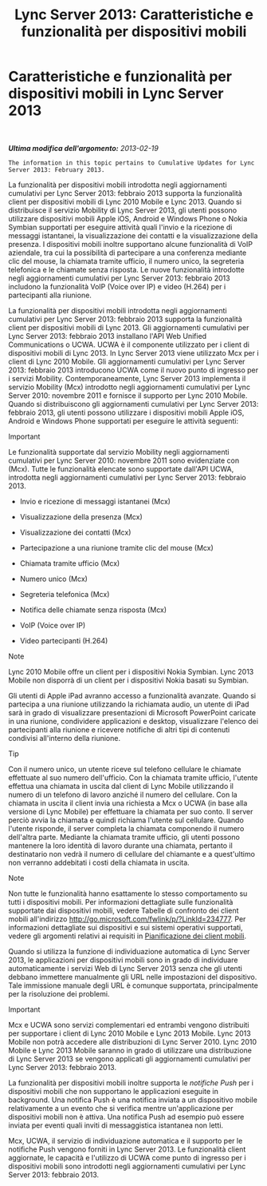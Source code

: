 ﻿---
title: 'Lync Server 2013: Caratteristiche e funzionalità per dispositivi mobili'
TOCTitle: Caratteristiche e funzionalità per dispositivi mobili
ms:assetid: 12517a88-2531-44a5-bea5-d8884aff53eb
ms:mtpsurl: https://technet.microsoft.com/it-it/library/Hh689983(v=OCS.15)
ms:contentKeyID: 49299735
ms.date: 08/24/2015
mtps_version: v=OCS.15
ms.translationtype: HT
---

# Caratteristiche e funzionalità per dispositivi mobili in Lync Server 2013

 

_**Ultima modifica dell'argomento:** 2013-02-19_

    The information in this topic pertains to Cumulative Updates for Lync Server 2013: February 2013.

La funzionalità per dispositivi mobili introdotta negli aggiornamenti cumulativi per Lync Server 2013: febbraio 2013 supporta la funzionalità client per dispositivi mobili di Lync 2010 Mobile e Lync 2013. Quando si distribuisce il servizio Mobility di Lync Server 2013, gli utenti possono utilizzare dispositivi mobili Apple iOS, Android e Windows Phone o Nokia Symbian supportati per eseguire attività quali l'invio e la ricezione di messaggi istantanei, la visualizzazione dei contatti e la visualizzazione della presenza. I dispositivi mobili inoltre supportano alcune funzionalità di VoIP aziendale, tra cui la possibilità di partecipare a una conferenza mediante clic del mouse, la chiamata tramite ufficio, il numero unico, la segreteria telefonica e le chiamate senza risposta. Le nuove funzionalità introdotte negli aggiornamenti cumulativi per Lync Server 2013: febbraio 2013 includono la funzionalità VoIP (Voice over IP) e video (H.264) per i partecipanti alla riunione.

La funzionalità per dispositivi mobili introdotta negli aggiornamenti cumulativi per Lync Server 2013: febbraio 2013 supporta la funzionalità client per dispositivi mobili di Lync 2013. Gli aggiornamenti cumulativi per Lync Server 2013: febbraio 2013 installano l'API Web Unified Communications o UCWA. UCWA è il componente utilizzato per i client di dispositivi mobili di Lync 2013. In Lync Server 2013 viene utilizzato Mcx per i client di Lync 2010 Mobile. Gli aggiornamenti cumulativi per Lync Server 2013: febbraio 2013 introducono UCWA come il nuovo punto di ingresso per i servizi Mobility. Contemporaneamente, Lync Server 2013 implementa il servizio Mobility (Mcx) introdotto negli aggiornamenti cumulativi per Lync Server 2010: novembre 2011 e fornisce il supporto per Lync 2010 Mobile. Quando si distribuiscono gli aggiornamenti cumulativi per Lync Server 2013: febbraio 2013, gli utenti possono utilizzare i dispositivi mobili Apple iOS, Android e Windows Phone supportati per eseguire le attività seguenti:

> [!IMPORTANT]  
> Le funzionalità supportate dal servizio Mobility negli aggiornamenti cumulativi per Lync Server 2010: novembre 2011 sono evidenziate con (Mcx). Tutte le funzionalità elencate sono supportate dall'API UCWA, introdotta negli aggiornamenti cumulativi per Lync Server 2013: febbraio 2013.

  - Invio e ricezione di messaggi istantanei (Mcx)

  - Visualizzazione della presenza (Mcx)

  - Visualizzazione dei contatti (Mcx)

  - Partecipazione a una riunione tramite clic del mouse (Mcx)

  - Chiamata tramite ufficio (Mcx)

  - Numero unico (Mcx)

  - Segreteria telefonica (Mcx)

  - Notifica delle chiamate senza risposta (Mcx)

  - VoIP (Voice over IP)

  - Video partecipanti (H.264)


> [!NOTE]
> Lync 2010 Mobile offre un client per i dispositivi Nokia Symbian. Lync 2013 Mobile non disporrà di un client per i dispositivi Nokia basati su Symbian.



Gli utenti di Apple iPad avranno accesso a funzionalità avanzate. Quando si partecipa a una riunione utilizzando la richiamata audio, un utente di iPad sarà in grado di visualizzare presentazioni di Microsoft PowerPoint caricate in una riunione, condividere applicazioni e desktop, visualizzare l'elenco dei partecipanti alla riunione e ricevere notifiche di altri tipi di contenuti condivisi all'interno della riunione.

> [!TIP]  
> Con il numero unico, un utente riceve sul telefono cellulare le chiamate effettuate al suo numero dell'ufficio. Con la chiamata tramite ufficio, l'utente effettua una chiamata in uscita dal client di Lync Mobile utilizzando il numero di un telefono di lavoro anziché il numero del cellulare. Con la chiamata in uscita il client invia una richiesta a Mcx o UCWA (in base alla versione di Lync Mobile) per effettuare la chiamata per suo conto. Il server perciò avvia la chiamata e quindi richiama l'utente sul cellulare. Quando l'utente risponde, il server completa la chiamata componendo il numero dell'altra parte. Mediante la chiamata tramite ufficio, gli utenti possono mantenere la loro identità di lavoro durante una chiamata, pertanto il destinatario non vedrà il numero di cellulare del chiamante e a quest'ultimo non verranno addebitati i costi della chiamata in uscita.


> [!NOTE]
> Non tutte le funzionalità hanno esattamente lo stesso comportamento su tutti i dispositivi mobili. Per informazioni dettagliate sulle funzionalità supportate dai dispositivi mobili, vedere Tabelle di confronto dei client mobili all'indirizzo <A href="http://go.microsoft.com/fwlink/p/?linkid=234777">http://go.microsoft.com/fwlink/p/?LinkId=234777</A>. Per informazioni dettagliate sui dispositivi e sui sistemi operativi supportati, vedere gli argomenti relativi ai requisiti in <A href="lync-server-2013-planning-for-mobile-clients.md">Pianificazione dei client mobili</A>.



Quando si utilizza la funzione di individuazione automatica di Lync Server 2013, le applicazioni per dispositivi mobili sono in grado di individuare automaticamente i servizi Web di Lync Server 2013 senza che gli utenti debbano immettere manualmente gli URL nelle impostazioni del dispositivo. Tale immissione manuale degli URL è comunque supportata, principalmente per la risoluzione dei problemi.

> [!IMPORTANT]  
> Mcx e UCWA sono servizi complementari ed entrambi vengono distribuiti per supportare i client di Lync 2010 Mobile e Lync 2013 Mobile. Lync 2013 Mobile non potrà accedere alle distribuzioni di Lync Server 2010. Lync 2010 Mobile e Lync 2013 Mobile saranno in grado di utilizzare una distribuzione di Lync Server 2013 se vengono applicati gli aggiornamenti cumulativi per Lync Server 2013: febbraio 2013.

La funzionalità per dispositivi mobili inoltre supporta le *notifiche Push* per i dispositivi mobili che non supportano le applicazioni eseguite in background. Una notifica Push è una notifica inviata a un dispositivo mobile relativamente a un evento che si verifica mentre un'applicazione per dispositivi mobili non è attiva. Una notifica Push ad esempio può essere inviata per eventi quali inviti di messaggistica istantanea non letti.

Mcx, UCWA, il servizio di individuazione automatica e il supporto per le notifiche Push vengono forniti in Lync Server 2013. Le funzionalità client aggiornate, le capacità e l'utilizzo di UCWA come punto di ingresso per i dispositivi mobili sono introdotti negli aggiornamenti cumulativi per Lync Server 2013: febbraio 2013.

